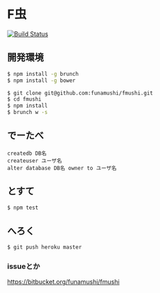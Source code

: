 F虫
=========

[![Build Status](https://travis-ci.org/funamushi/fmushi.png?branch=master)](https://travis-ci.org/funamushi/fmushi)

## 開発環境

```bash
$ npm install -g brunch
$ npm install -g bower
```

```bash
$ git clone git@github.com:funamushi/fmushi.git
$ cd fmushi
$ npm install
$ brunch w -s
```

## でーたべ
```
createdb DB名
createuser ユーザ名
alter database DB名 owner to ユーザ名
```

## とすて

```bash
$ npm test
```

## へろく

```bash
$ git push heroku master
```

### issueとか
https://bitbucket.org/funamushi/fmushi
